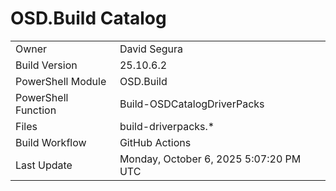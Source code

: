 ﻿# OSD.Build Catalog

| | |
|-|-|
| Owner | David Segura |
| Build Version | 25.10.6.2 |
| PowerShell Module | OSD.Build |
| PowerShell Function | Build-OSDCatalogDriverPacks |
| Files | build-driverpacks.* |
| Build Workflow | GitHub Actions |
| Last Update | Monday, October 6, 2025 5:07:20 PM UTC |
